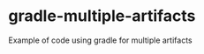 gradle-multiple-artifacts
=========================

Example of code using gradle for multiple artifacts